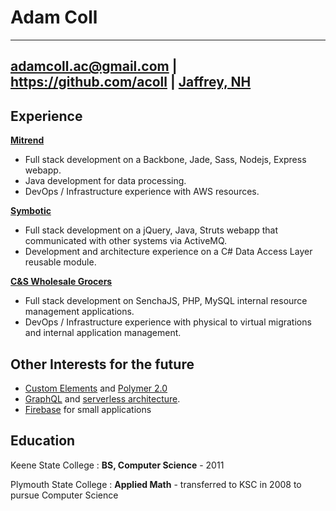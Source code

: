 Adam Coll
=========

------------------------
adamcoll.ac@gmail.com | 
https://github.com/acoll |
[Jaffrey, NH](https://www.google.com/maps/place/Jaffrey,+NH+03452/@42.8292397,-72.1295109,12z/data=!3m1!4b1!4m5!3m4!1s0x89e17b4fcd930bf5:0xe23d02d3dd8fa619!8m2!3d42.8139651!4d-72.0231238)
------------------------

Experience
----------

**[Mitrend](https://mitrend.com/)**
* Full stack development on a Backbone, Jade, Sass, Nodejs, Express webapp.
* Java development for data processing.
* DevOps / Infrastructure experience with AWS resources.

**[Symbotic](http://www.symbotic.com/)**
* Full stack development on a jQuery, Java, Struts webapp that communicated with other systems via ActiveMQ.
* Development and architecture experience on a C# Data Access Layer reusable module.

**[C&S Wholesale Grocers](http://www.cswg.com/)**
* Full stack development on SenchaJS, PHP, MySQL internal resource management applications.
* DevOps / Infrastructure experience with physical to virtual migrations and internal application management.

Other Interests for the future
------------------------------
* [Custom Elements](https://developers.google.com/web/fundamentals/getting-started/primers/customelements) and [Polymer 2.0](https://www.polymer-project.org/2.0/docs/about_20)
* [GraphQL](http://graphql.org/) and [serverless architecture](https://github.com/awslabs/aws-serverless-express).
* [Firebase](https://www.firebase.com/) for small applications


Education
---------

Keene State College
:   **BS, Computer Science** - 2011

Plymouth State College
:   **Applied Math** - transferred to KSC in 2008 to pursue Computer Science

